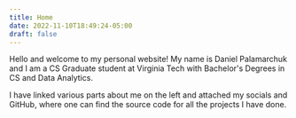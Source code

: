 ```yaml
---
title: Home
date: 2022-11-10T18:49:24-05:00
draft: false
---
```


Hello and welcome to my personal website!
My name is Daniel Palamarchuk and I am a CS Graduate student at Virginia Tech with Bachelor's Degrees in CS and Data Analytics.

I have linked various parts about me on the left and attached my socials and GitHub, where one can find the source code for all the projects I have done.
